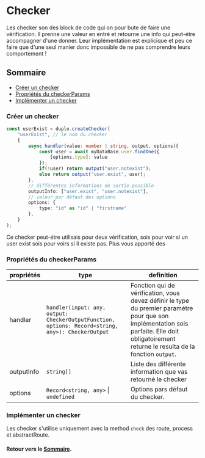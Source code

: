 # Checker
Les checker son des block de code qui on pour bute de faire une vérification. Il prenne une valeur en entré et retourne une info qui peut-étre accompagner d'une donner. Leur implémentation est explicique et peu ce faire que d'une seul manier donc impossible de ne pas comprendre leurs comportement !

## Sommaire
- [Créer un checker](#propriétés-de-response)
- [Propriétés du checkerParams](#répondre-est-une-erreur)
- [Implémenter un checker](#implémenter-un-checker)

### Créer un checker
```ts
const userExist = duplo.createChecker(
    "userExist", // le nom du checker
    {
        async handler(value: number | string, output, options){
            const user = await myDataBase.user.findOne({
				[options.type]: value
			});
            if(!user) return output("user.notexist");
            else return output("user.exist", user);
        },
		// différentes informations de sortie possible
        outputInfo: ["user.exist", "user.notexist"],
		// valeur par défaut des options
        options: { 
			type: "id" as "id" | "firstname" 
		}, 
    }
);
```

Ce checker peut-étre utilisais pour deux vérification, sois pour voir si un user exist sois pour voirs si il existe pas. Plus vous apporté des 

### Propriétés du checkerParams
propriétés|type|definition
---|---|---
handler|`handler(input: any, output: CheckerOutputFunction, options: Record<string, any>): CheckerOutput`|Fonction qui de vérification, vous devez définir le type du premier paramétre pour que son implémentation sois parfaite. Elle doit obligatoirement returne le resulta de la fonction `output`.
outputInfo|`string[]`|Liste des différente information que vas retourné le checker
options|`Record<string, any>` \| `undefined`|Options pars défaut du checker.

### Implémenter un checker
Les checker s'utilise uniquement avec la method `check` des route, process et abstractRoute.

#### Retour vers le [Sommaire](#sommaire).